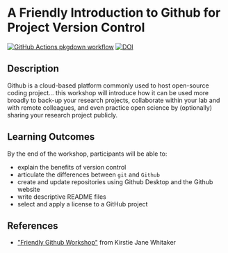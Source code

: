 
# A Friendly Introduction to Github for Project Version Control

<!-- badges: start -->
[![GitHub Actions pkgdown workflow](https://github.com/uf-repro/friendly-github-intro/workflows/pkgdown/badge.svg)](https://github.com/uf-repro/friendly-github-intro/actions?query=workflow%3Apkgdown)
[![DOI](https://zenodo.org/badge/DOI/10.5281/zenodo.3937744.svg)](https://doi.org/10.5281/zenodo.3937744)
<!-- badges: end -->

## Description

Github is a cloud-based platform commonly used to host open-source coding project... this workshop will introduce how it can be used more broadly to back-up your research projects, collaborate within your lab and with remote colleagues, and even practice open science by (optionally) sharing your research project publicly.

## Learning Outcomes

By the end of the workshop, participants will be able to:
* explain the benefits of version control
* articulate the differences between `git` and `Github`
* create and update repositories using Github Desktop and the Github website
* write descriptive README files
* select and apply a license to a GitHub project

## References

* ["Friendly Github Workshop"](https://kirstiejane.github.io/friendly-github-intro/) from Kirstie Jane Whitaker
